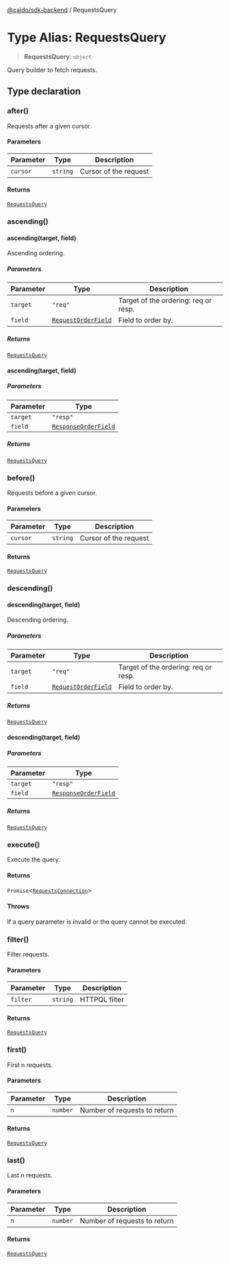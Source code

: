 [@caido/sdk-backend](../index.md) / RequestsQuery

# Type Alias: RequestsQuery

> **RequestsQuery**: `object`

Query builder to fetch requests.

## Type declaration

### after()

Requests after a given cursor.

#### Parameters

| Parameter | Type | Description |
| ------ | ------ | ------ |
| `cursor` | `string` | Cursor of the request |

#### Returns

[`RequestsQuery`](RequestsQuery.md)

### ascending()

#### ascending(target, field)

Ascending ordering.

##### Parameters

| Parameter | Type | Description |
| ------ | ------ | ------ |
| `target` | `"req"` | Target of the ordering: req or resp. |
| `field` | [`RequestOrderField`](RequestOrderField.md) | Field to order by. |

##### Returns

[`RequestsQuery`](RequestsQuery.md)

#### ascending(target, field)

##### Parameters

| Parameter | Type |
| ------ | ------ |
| `target` | `"resp"` |
| `field` | [`ResponseOrderField`](ResponseOrderField.md) |

##### Returns

[`RequestsQuery`](RequestsQuery.md)

### before()

Requests before a given cursor.

#### Parameters

| Parameter | Type | Description |
| ------ | ------ | ------ |
| `cursor` | `string` | Cursor of the request |

#### Returns

[`RequestsQuery`](RequestsQuery.md)

### descending()

#### descending(target, field)

Descending ordering.

##### Parameters

| Parameter | Type | Description |
| ------ | ------ | ------ |
| `target` | `"req"` | Target of the ordering: req or resp. |
| `field` | [`RequestOrderField`](RequestOrderField.md) | Field to order by. |

##### Returns

[`RequestsQuery`](RequestsQuery.md)

#### descending(target, field)

##### Parameters

| Parameter | Type |
| ------ | ------ |
| `target` | `"resp"` |
| `field` | [`ResponseOrderField`](ResponseOrderField.md) |

##### Returns

[`RequestsQuery`](RequestsQuery.md)

### execute()

Execute the query.

#### Returns

`Promise`\<[`RequestsConnection`](RequestsConnection.md)\>

#### Throws

If a query parameter is invalid or the query cannot be executed.

### filter()

Filter requests.

#### Parameters

| Parameter | Type | Description |
| ------ | ------ | ------ |
| `filter` | `string` | HTTPQL filter |

#### Returns

[`RequestsQuery`](RequestsQuery.md)

### first()

First n requests.

#### Parameters

| Parameter | Type | Description |
| ------ | ------ | ------ |
| `n` | `number` | Number of requests to return |

#### Returns

[`RequestsQuery`](RequestsQuery.md)

### last()

Last n requests.

#### Parameters

| Parameter | Type | Description |
| ------ | ------ | ------ |
| `n` | `number` | Number of requests to return |

#### Returns

[`RequestsQuery`](RequestsQuery.md)

